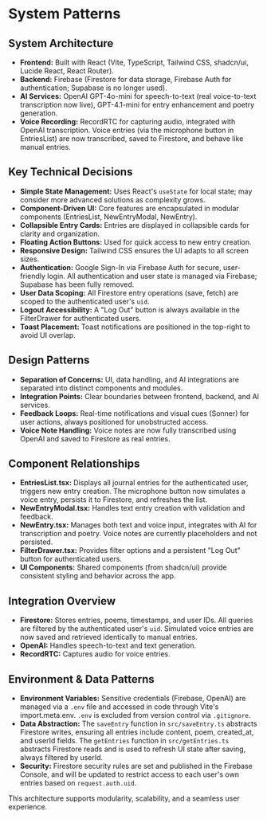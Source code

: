 # System Patterns

## System Architecture

- **Frontend:** Built with React (Vite, TypeScript, Tailwind CSS, shadcn/ui, Lucide React, React Router).
- **Backend:** Firebase (Firestore for data storage, Firebase Auth for authentication; Supabase is no longer used).
- **AI Services:** OpenAI GPT-4o-mini for speech-to-text (real voice-to-text transcription now live), GPT-4.1-mini for entry enhancement and poetry generation.
- **Voice Recording:** RecordRTC for capturing audio, integrated with OpenAI transcription. Voice entries (via the microphone button in EntriesList) are now transcribed, saved to Firestore, and behave like manual entries.

## Key Technical Decisions

- **Simple State Management:** Uses React's `useState` for local state; may consider more advanced solutions as complexity grows.
- **Component-Driven UI:** Core features are encapsulated in modular components (EntriesList, NewEntryModal, NewEntry).
- **Collapsible Entry Cards:** Entries are displayed in collapsible cards for clarity and organization.
- **Floating Action Buttons:** Used for quick access to new entry creation.
- **Responsive Design:** Tailwind CSS ensures the UI adapts to all screen sizes.
- **Authentication:** Google Sign-In via Firebase Auth for secure, user-friendly login. All authentication and user state is managed via Firebase; Supabase has been fully removed.
- **User Data Scoping:** All Firestore entry operations (save, fetch) are scoped to the authenticated user's `uid`.
- **Logout Accessibility:** A "Log Out" button is always available in the FilterDrawer for authenticated users.
- **Toast Placement:** Toast notifications are positioned in the top-right to avoid UI overlap.

## Design Patterns

- **Separation of Concerns:** UI, data handling, and AI integrations are separated into distinct components and modules.
- **Integration Points:** Clear boundaries between frontend, backend, and AI services.
- **Feedback Loops:** Real-time notifications and visual cues (Sonner) for user actions, always positioned for unobstructed access.
- **Voice Note Handling:** Voice notes are now fully transcribed using OpenAI and saved to Firestore as real entries.

## Component Relationships

- **EntriesList.tsx:** Displays all journal entries for the authenticated user, triggers new entry creation. The microphone button now simulates a voice entry, persists it to Firestore, and refreshes the list.
- **NewEntryModal.tsx:** Handles text entry creation with validation and feedback.
- **NewEntry.tsx:** Manages both text and voice input, integrates with AI for transcription and poetry. Voice notes are currently placeholders and not persisted.
- **FilterDrawer.tsx:** Provides filter options and a persistent "Log Out" button for authenticated users.
- **UI Components:** Shared components (from shadcn/ui) provide consistent styling and behavior across the app.

## Integration Overview

- **Firestore:** Stores entries, poems, timestamps, and user IDs. All queries are filtered by the authenticated user's `uid`. Simulated voice entries are now saved and retrieved identically to manual entries.
- **OpenAI:** Handles speech-to-text and text generation.
- **RecordRTC:** Captures audio for voice entries.

## Environment & Data Patterns

- **Environment Variables:** Sensitive credentials (Firebase, OpenAI) are managed via a `.env` file and accessed in code through Vite's import.meta.env. `.env` is excluded from version control via `.gitignore`.
- **Data Abstraction:** The `saveEntry` function in `src/saveEntry.ts` abstracts Firestore writes, ensuring all entries include content, poem, created_at, and userId fields. The `getEntries` function in `src/getEntries.ts` abstracts Firestore reads and is used to refresh UI state after saving, always filtered by userId.
- **Security:** Firestore security rules are set and published in the Firebase Console, and will be updated to restrict access to each user's own entries based on `request.auth.uid`.

This architecture supports modularity, scalability, and a seamless user experience.
